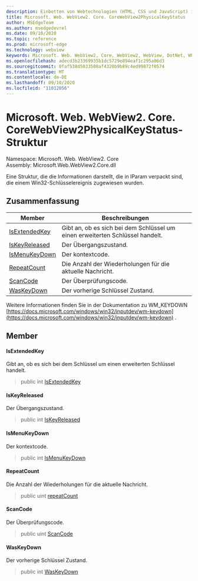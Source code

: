 ```yaml
---
description: Einbetten von Webtechnologien (HTML, CSS und JavaScript) in ihre systemeigenen Anwendungen mit dem Microsoft Edge WebView2-Steuerelement
title: Microsoft. Web. WebView2. Core. CoreWebView2PhysicalKeyStatus
author: MSEdgeTeam
ms.author: msedgedevrel
ms.date: 09/10/2020
ms.topic: reference
ms.prod: microsoft-edge
ms.technology: webview
keywords: Microsoft. Web. WebView2, Core, WebView2, WebView, DotNet, WPF, WinForms, APP, Edge, CoreWebView2, CoreWebView2Controller, Browser Control, Edge HTML, Microsoft. Web. WebView2. Core. CoreWebView2PhysicalKeyStatus
ms.openlocfilehash: adecd3b23369935b1dc5729e894eaf1c295a06d3
ms.sourcegitcommit: 0faf538d5033508af4320b9b89c4ed99872f0574
ms.translationtype: MT
ms.contentlocale: de-DE
ms.lasthandoff: 09/10/2020
ms.locfileid: "11012056"
---
```

# Microsoft. Web. WebView2. Core. CoreWebView2PhysicalKeyStatus-Struktur 

Namespace: Microsoft. Web. WebView2. Core \
Assembly: Microsoft.Web.WebView2.Core.dll

Eine Struktur, die die Informationen darstellt, die in lParam verpackt sind, die einem Win32-Schlüsselereignis zugewiesen wurden.

## Zusammenfassung

 Member                        | Beschreibungen
--------------------------------|---------------------------------------------
[IsExtendedKey](#isextendedkey) | Gibt an, ob es sich bei dem Schlüssel um einen erweiterten Schlüssel handelt.
[IsKeyReleased](#iskeyreleased) | Der Übergangszustand.
[IsMenuKeyDown](#ismenukeydown) | Der kontextcode.
[RepeatCount](#repeatcount) | Die Anzahl der Wiederholungen für die aktuelle Nachricht.
[ScanCode](#scancode) | Der Überprüfungscode.
[WasKeyDown](#waskeydown) | Der vorherige Schlüssel Zustand.

Weitere Informationen finden Sie in der Dokumentation zu WM_KEYDOWN [https://docs.microsoft.com/windows/win32/inputdev/wm-keydown](https://docs.microsoft.com/windows/win32/inputdev/wm-keydown) .

## Member

#### IsExtendedKey 

Gibt an, ob es sich bei dem Schlüssel um einen erweiterten Schlüssel handelt.

> public int [IsExtendedKey](#isextendedkey)

#### IsKeyReleased 

Der Übergangszustand.

> public int [IsKeyReleased](#iskeyreleased)

#### IsMenuKeyDown 

Der kontextcode.

> public int [IsMenuKeyDown](#ismenukeydown)

#### RepeatCount 

Die Anzahl der Wiederholungen für die aktuelle Nachricht.

> public uint [repeatCount](#repeatcount)

#### ScanCode 

Der Überprüfungscode.

> public uint [ScanCode](#scancode)

#### WasKeyDown 

Der vorherige Schlüssel Zustand.

> public int [WasKeyDown](#waskeydown)

